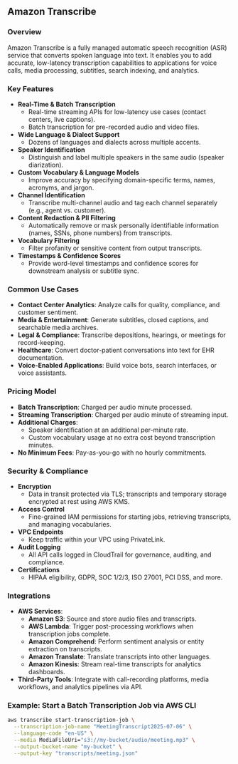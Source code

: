 ## Amazon Transcribe

### Overview  
Amazon Transcribe is a fully managed automatic speech recognition (ASR) service that converts spoken language into text. It enables you to add accurate, low-latency transcription capabilities to applications for voice calls, media processing, subtitles, search indexing, and analytics.

### Key Features  
- **Real-Time & Batch Transcription**  
  - Real-time streaming APIs for low-latency use cases (contact centers, live captions).  
  - Batch transcription for pre-recorded audio and video files.  
- **Wide Language & Dialect Support**  
  - Dozens of languages and dialects across multiple accents.  
- **Speaker Identification**  
  - Distinguish and label multiple speakers in the same audio (speaker diarization).  
- **Custom Vocabulary & Language Models**  
  - Improve accuracy by specifying domain-specific terms, names, acronyms, and jargon.  
- **Channel Identification**  
  - Transcribe multi-channel audio and tag each channel separately (e.g., agent vs. customer).  
- **Content Redaction & PII Filtering**  
  - Automatically remove or mask personally identifiable information (names, SSNs, phone numbers) from transcripts.  
- **Vocabulary Filtering**  
  - Filter profanity or sensitive content from output transcripts.  
- **Timestamps & Confidence Scores**  
  - Provide word-level timestamps and confidence scores for downstream analysis or subtitle sync.

### Common Use Cases  
- **Contact Center Analytics**: Analyze calls for quality, compliance, and customer sentiment.  
- **Media & Entertainment**: Generate subtitles, closed captions, and searchable media archives.  
- **Legal & Compliance**: Transcribe depositions, hearings, or meetings for record-keeping.  
- **Healthcare**: Convert doctor-patient conversations into text for EHR documentation.  
- **Voice-Enabled Applications**: Build voice bots, search interfaces, or voice assistants.

### Pricing Model  
- **Batch Transcription**: Charged per audio minute processed.  
- **Streaming Transcription**: Charged per audio minute of streaming input.  
- **Additional Charges**:  
  - Speaker identification at an additional per-minute rate.  
  - Custom vocabulary usage at no extra cost beyond transcription minutes.  
- **No Minimum Fees**: Pay-as-you-go with no hourly commitments.

### Security & Compliance  
- **Encryption**  
  - Data in transit protected via TLS; transcripts and temporary storage encrypted at rest using AWS KMS.  
- **Access Control**  
  - Fine-grained IAM permissions for starting jobs, retrieving transcripts, and managing vocabularies.  
- **VPC Endpoints**  
  - Keep traffic within your VPC using PrivateLink.  
- **Audit Logging**  
  - All API calls logged in CloudTrail for governance, auditing, and compliance.  
- **Certifications**  
  - HIPAA eligibility, GDPR, SOC 1/2/3, ISO 27001, PCI DSS, and more.

### Integrations  
- **AWS Services**:  
  - **Amazon S3**: Source and store audio files and transcripts.  
  - **AWS Lambda**: Trigger post-processing workflows when transcription jobs complete.  
  - **Amazon Comprehend**: Perform sentiment analysis or entity extraction on transcripts.  
  - **Amazon Translate**: Translate transcripts into other languages.  
  - **Amazon Kinesis**: Stream real-time transcripts for analytics dashboards.  
- **Third-Party Tools**: Integrate with call-recording platforms, media workflows, and analytics pipelines via API.

### Example: Start a Batch Transcription Job via AWS CLI  
```bash
aws transcribe start-transcription-job \
  --transcription-job-name "MeetingTranscript2025-07-06" \
  --language-code "en-US" \
  --media MediaFileUri="s3://my-bucket/audio/meeting.mp3" \
  --output-bucket-name "my-bucket" \
  --output-key "transcripts/meeting.json"
